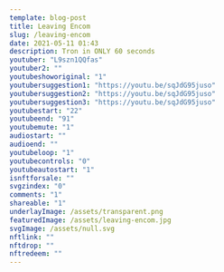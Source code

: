 ```yaml
---
template: blog-post
title: Leaving Encom
slug: /leaving-encom
date: 2021-05-11 01:43
description: Tron in ONLY 60 seconds
youtuber: "L9szn1QQfas"
youtuber2: ""
youtubeshoworiginal: "1"
youtubersuggestion1: "https://youtu.be/sqJdG95juso"
youtubersuggestion2: "https://youtu.be/sqJdG95juso"
youtubersuggestion3: "https://youtu.be/sqJdG95juso"
youtubestart: "22"
youtubeend: "91"
youtubemute: "1"
audiostart: ""
audioend: ""
youtubeloop: "1"
youtubecontrols: "0"
youtubeautostart: "1"
isnftforsale: ""
svgzindex: "0"
comments: "1"
shareable: "1"
underlayImage: /assets/transparent.png
featuredImage: /assets/leaving-encom.jpg
svgImage: /assets/null.svg
nftlink: ""
nftdrop: ""
nftredeem: ""
---
```

<div style="position:relative; top:0; z-index:0; border:px solid blue; height:100vh; width:100vw; overflow:hidden; display:flex; ">
<!-- https://youtu.be/sqJdG95juso -->














<!-- XjuLZwlDxh8 -->
</div>
